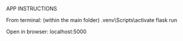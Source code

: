 APP INSTRUCTIONS

From terminal: (within the main folder)
.venv\Scripts\activate
flask run

Open in browser:
localhost:5000
